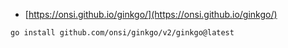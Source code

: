 
- [https://onsi.github.io/ginkgo/](https://onsi.github.io/ginkgo/)

```
go install github.com/onsi/ginkgo/v2/ginkgo@latest
```